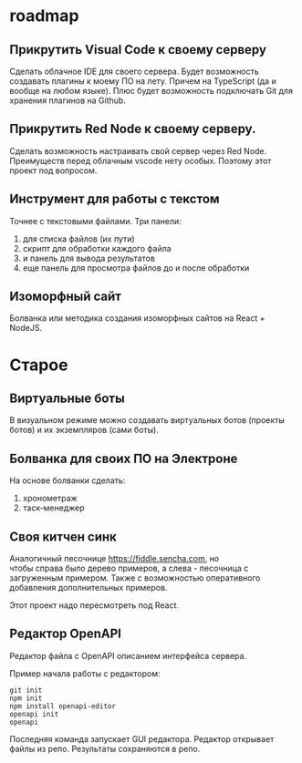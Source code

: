 # roadmap

## Прикрутить Visual Code к своему серверу
Сделать облачное IDE для своего сервера.
Будет возможность создавать плагины к моему ПО на лету. Причем на TypeScript (да и вообще 
на любом языке). Плюс будет возможность подключать Git для хранения плагинов на Github.

## Прикрутить Red Node к своему серверу.
Сделать возможность настраивать свой сервер через Red Node.
Преимуществ перед облачным vscode нету особых. Поэтому этот проект под вопросом.

## Инструмент для работы с текстом
Точнее с текстовыми файлами.
Три панели:
1) для списка файлов (их пути)
2) скрипт для обработки каждого файла
3) и панель для вывода результатов
4) еще панель для просмотра файлов до и после обработки

## Изоморфный сайт
Болванка или методика создания изоморфных сайтов на React + NodeJS.


# Старое


## Виртуальные боты
В визуальном режиме можно создавать виртуальных ботов (проекты ботов) и их экземпляров (сами боты).

## Болванка для своих ПО на Электроне
На основе болванки сделать:
1. хронометраж
2. таск-менеджер

## Своя китчен синк
Аналогичный песочнице https://fiddle.sencha.com, но  
чтобы справа было дерево примеров, а слева - песочница с загруженным примером.
Также с возможностью оперативного добавления дополнительных примеров.

Этот проект надо пересмотреть под React.

## Редактор OpenAPI
Редактор файла с OpenAPI описанием интерфейса сервера.

Пример начала работы с редактором:
```
git init
npm init
npm install openapi-editor
openapi init
openapi
```

Последняя команда запускает GUI редактора. Редактор открывает файлы из репо. Результаты сохраняются в репо.


